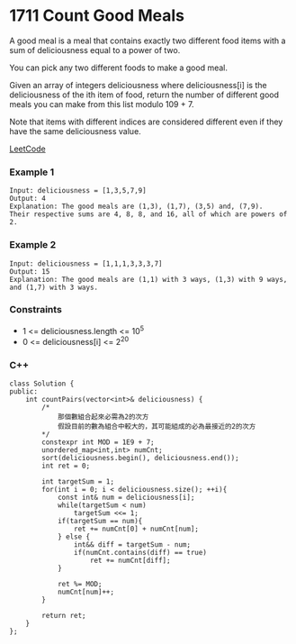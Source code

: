 # 1711 Count Good Meals

A good meal is a meal that contains exactly two different food items with a sum of deliciousness equal to a power of two.

You can pick any two different foods to make a good meal.

Given an array of integers deliciousness where deliciousness[i] is the deliciousness of the i​​​​​​th​​​​​​​​ item of food, return the number of different good meals you can make from this list modulo 109 + 7.

Note that items with different indices are considered different even if they have the same deliciousness value.

[LeetCode](https://leetcode.cn/problems/count-good-meals/description/)

### Example 1

```
Input: deliciousness = [1,3,5,7,9]
Output: 4
Explanation: The good meals are (1,3), (1,7), (3,5) and, (7,9).
Their respective sums are 4, 8, 8, and 16, all of which are powers of 2.
```

### Example 2

```
Input: deliciousness = [1,1,1,3,3,3,7]
Output: 15
Explanation: The good meals are (1,1) with 3 ways, (1,3) with 9 ways, and (1,7) with 3 ways.
```


### Constraints

* 1 <= deliciousness.length <= 10<sup>5</sup>
* 0 <= deliciousness[i] <= 2<sup>20</sup>


### C++ 

```
class Solution {
public:
    int countPairs(vector<int>& deliciousness) {
        /*
            那個數組合起來必需為2的次方
            假設目前的數為組合中較大的，其可能組成的必為最接近的2的次方
        */
        constexpr int MOD = 1E9 + 7;
        unordered_map<int,int> numCnt;
        sort(deliciousness.begin(), deliciousness.end());
        int ret = 0;

        int targetSum = 1;
        for(int i = 0; i < deliciousness.size(); ++i){
            const int& num = deliciousness[i];
            while(targetSum < num)
                targetSum <<= 1;
            if(targetSum == num){
                ret += numCnt[0] + numCnt[num];
            } else {
                int&& diff = targetSum - num;
                if(numCnt.contains(diff) == true)
                    ret += numCnt[diff];
            }
    
            ret %= MOD;
            numCnt[num]++;
        }
        
        return ret;
    }
};
```
